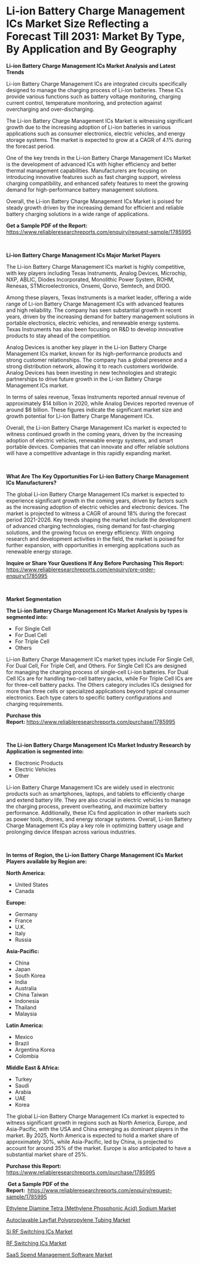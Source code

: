 <p><h1>Li-ion Battery Charge Management ICs Market Size Reflecting a Forecast Till 2031: Market By Type, By Application and By Geography</h1></p><p><strong>Li-ion Battery Charge Management ICs Market Analysis and Latest Trends</strong></p>
<p><p>Li-ion Battery Charge Management ICs are integrated circuits specifically designed to manage the charging process of Li-ion batteries. These ICs provide various functions such as battery voltage monitoring, charging current control, temperature monitoring, and protection against overcharging and over-discharging.</p><p>The Li-ion Battery Charge Management ICs Market is witnessing significant growth due to the increasing adoption of Li-ion batteries in various applications such as consumer electronics, electric vehicles, and energy storage systems. The market is expected to grow at a CAGR of 4.1% during the forecast period.</p><p>One of the key trends in the Li-ion Battery Charge Management ICs Market is the development of advanced ICs with higher efficiency and better thermal management capabilities. Manufacturers are focusing on introducing innovative features such as fast charging support, wireless charging compatibility, and enhanced safety features to meet the growing demand for high-performance battery management solutions.</p><p>Overall, the Li-ion Battery Charge Management ICs Market is poised for steady growth driven by the increasing demand for efficient and reliable battery charging solutions in a wide range of applications.</p></p>
<p><strong>Get a Sample PDF of the Report:&nbsp;</strong> <a href="https://www.reliableresearchreports.com/enquiry/request-sample/1785995">https://www.reliableresearchreports.com/enquiry/request-sample/1785995</a></p>
<p>&nbsp;</p>
<p><strong>Li-ion Battery Charge Management ICs Major Market Players</strong></p>
<p><p>The Li-ion Battery Charge Management ICs market is highly competitive, with key players including Texas Instruments, Analog Devices, Microchip, NXP, ABLIC, Diodes Incorporated, Monolithic Power System, ROHM, Renesas, STMicroelectronics, Onsemi, Qorvo, Semtech, and DIOO. </p><p>Among these players, Texas Instruments is a market leader, offering a wide range of Li-ion Battery Charge Management ICs with advanced features and high reliability. The company has seen substantial growth in recent years, driven by the increasing demand for battery management solutions in portable electronics, electric vehicles, and renewable energy systems. Texas Instruments has also been focusing on R&D to develop innovative products to stay ahead of the competition.</p><p>Analog Devices is another key player in the Li-ion Battery Charge Management ICs market, known for its high-performance products and strong customer relationships. The company has a global presence and a strong distribution network, allowing it to reach customers worldwide. Analog Devices has been investing in new technologies and strategic partnerships to drive future growth in the Li-ion Battery Charge Management ICs market.</p><p>In terms of sales revenue, Texas Instruments reported annual revenue of approximately $14 billion in 2020, while Analog Devices reported revenue of around $6 billion. These figures indicate the significant market size and growth potential for Li-ion Battery Charge Management ICs.</p><p>Overall, the Li-ion Battery Charge Management ICs market is expected to witness continued growth in the coming years, driven by the increasing adoption of electric vehicles, renewable energy systems, and smart portable devices. Companies that can innovate and offer reliable solutions will have a competitive advantage in this rapidly expanding market.</p></p>
<p>&nbsp;</p>
<p><strong>What Are The Key Opportunities For Li-ion Battery Charge Management ICs Manufacturers?</strong></p>
<p><p>The global Li-ion Battery Charge Management ICs market is expected to experience significant growth in the coming years, driven by factors such as the increasing adoption of electric vehicles and electronic devices. The market is projected to witness a CAGR of around 18% during the forecast period 2021-2026. Key trends shaping the market include the development of advanced charging technologies, rising demand for fast-charging solutions, and the growing focus on energy efficiency. With ongoing research and development activities in the field, the market is poised for further expansion, with opportunities in emerging applications such as renewable energy storage.</p></p>
<p><strong>Inquire or Share Your Questions If Any Before Purchasing This Report:</strong> <a href="https://www.reliableresearchreports.com/enquiry/pre-order-enquiry/1785995">https://www.reliableresearchreports.com/enquiry/pre-order-enquiry/1785995</a></p>
<p>&nbsp;</p>
<p><strong>Market Segmentation</strong></p>
<p><strong>The Li-ion Battery Charge Management ICs Market Analysis by types is segmented into:</strong></p>
<p><ul><li>For Single Cell</li><li>For Duel Cell</li><li>For Triple Cell</li><li>Others</li></ul></p>
<p><p>Li-ion Battery Charge Management ICs market types include For Single Cell, For Dual Cell, For Triple Cell, and Others. For Single Cell ICs are designed for managing the charging process of single-cell Li-ion batteries. For Dual Cell ICs are for handling two-cell battery packs, while For Triple Cell ICs are for three-cell battery packs. The Others category includes ICs designed for more than three cells or specialized applications beyond typical consumer electronics. Each type caters to specific battery configurations and charging requirements.</p></p>
<p><strong>Purchase this Report:&nbsp;</strong><a href="https://www.reliableresearchreports.com/purchase/1785995">https://www.reliableresearchreports.com/purchase/1785995</a></p>
<p>&nbsp;</p>
<p><strong>The Li-ion Battery Charge Management ICs Market Industry Research by Application is segmented into:</strong></p>
<p><ul><li>Electronic Products</li><li>Electric Vehicles</li><li>Other</li></ul></p>
<p><p>Li-ion Battery Charge Management ICs are widely used in electronic products such as smartphones, laptops, and tablets to efficiently charge and extend battery life. They are also crucial in electric vehicles to manage the charging process, prevent overheating, and maximize battery performance. Additionally, these ICs find application in other markets such as power tools, drones, and energy storage systems. Overall, Li-ion Battery Charge Management ICs play a key role in optimizing battery usage and prolonging device lifespan across various industries.</p></p>
<p>&nbsp;</p>
<p><strong>In terms of Region, the Li-ion Battery Charge Management ICs Market Players available by Region are:</strong></p>
<p>
    <p> <strong> North America: </strong>
        <ul>
            <li>United States</li>
            <li>Canada</li>
        </ul>
        </p> 
    <p> <strong> Europe: </strong>
        <ul>
            <li>Germany</li>
            <li>France</li>
            <li>U.K.</li>
            <li>Italy</li>
            <li>Russia</li>
        </ul>
        </p> 
    <p> <strong> Asia-Pacific: </strong>
        <ul>
            <li>China</li>
            <li>Japan</li>
            <li>South Korea</li>
            <li>India</li>
            <li>Australia</li>
            <li>China Taiwan</li>
            <li>Indonesia</li>
            <li>Thailand</li>
            <li>Malaysia</li>
        </ul>
        </p> 
    <p> <strong> Latin America: </strong>
        <ul>
            <li>Mexico</li>
            <li>Brazil</li>
            <li>Argentina Korea</li>
            <li>Colombia</li>
        </ul>
        </p> 
    <p> <strong> Middle East & Africa: </strong>
        <ul>
            <li>Turkey</li>
            <li>Saudi</li>
            <li>Arabia</li>
            <li>UAE</li>
            <li>Korea</li>
        </ul>
    </p>
    </p>
<p><p>The global Li-ion Battery Charge Management ICs market is expected to witness significant growth in regions such as North America, Europe, and Asia-Pacific, with the USA and China emerging as dominant players in the market. By 2025, North America is expected to hold a market share of approximately 30%, while Asia-Pacific, led by China, is projected to account for around 35% of the market. Europe is also anticipated to have a substantial market share of 25%.</p></p>
<p><strong>Purchase this Report: </strong><a href="https://www.reliableresearchreports.com/purchase/1785995">https://www.reliableresearchreports.com/purchase/1785995</a></p>
<p>&nbsp;<strong>Get a Sample PDF of the Report:&nbsp;&nbsp;</strong><a href="https://www.reliableresearchreports.com/enquiry/request-sample/1785995">https://www.reliableresearchreports.com/enquiry/request-sample/1785995</a></p>
<p><strong></strong></p>
<p><p><a href="https://issuu.com/reportprime-2/docs/ethylene-diamine-tetra-methylene-phosphonic-acid-s">Ethylene Diamine Tetra (Methylene Phosphonic Acid) Sodium Market</a></p><p><a href="https://issuu.com/reportprime-2/docs/autoclavable-layflat-polypropylene-tubing-market-s">Autoclavable Layflat Polypropylene Tubing Market</a></p><p><a href="https://github.com/mabutironaldo/Market-Research-Report-List-3/blob/main/si-rf-switching-ics-market.md">Si RF Switching ICs Market</a></p><p><a href="https://github.com/Paul14Anderson63/Market-Research-Report-List-2/blob/main/rf-switching-ics-market.md">RF Switching ICs Market</a></p><p><a href="https://medium.com/@samirmayert64/saas-spend-management-software-market-report-reveals-the-latest-trends-and-growth-opportunities-of-2ac1d2689bff">SaaS Spend Management Software Market</a></p></p>